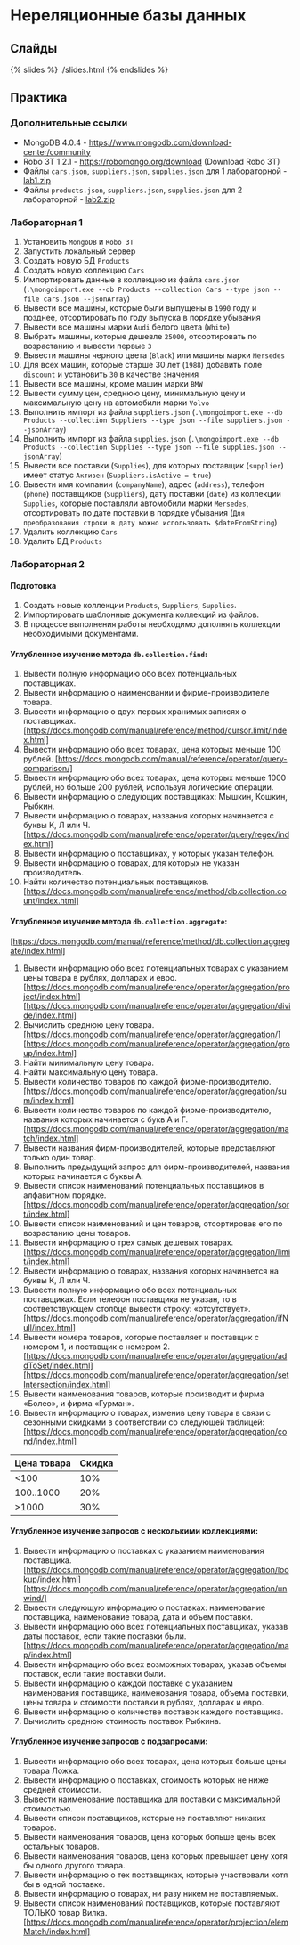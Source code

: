 # Нереляционные базы данных
## Слайды
{% slides %}
./slides.html
{% endslides %}

## Практика
### Дополнительные ссылки
* MongoDB 4.0.4 - https://www.mongodb.com/download-center/community
* Robo 3T 1.2.1 - https://robomongo.org/download (Download Robo 3T)
* Файлы `cars.json`, `suppliers.json`, `supplies.json` для 1 лабораторной - <a href="./lab1.zip" target="_blank">lab1.zip</a>
* Файлы `products.json`, `suppliers.json`, `supplies.json` для 2 лабораторной - <a href="./lab2.zip" target="_blank">lab2.zip</a>

### Лабораторная 1
1. Установить `MongoDB` и `Robo 3T`
2. Запустить локальный сервер
3. Создать новую БД `Products`
4. Создать новую коллекцию `Cars`
5. Импортировать данные в коллекцию из файла `cars.json` (`.\mongoimport.exe --db Products --collection Cars --type json --file cars.json --jsonArray`)
6. Вывести все машины, которые были выпущены в `1990` году и позднее, отсортировать по году выпуска в порядке убывания
7. Вывести все машины марки `Audi` белого цвета (`White`)
8. Выбрать машины, которые дешевле `25000`, отсортировать по возрастанию и вывести первые `3`
9. Вывести машины черного цвета (`Black`) или машины марки `Mersedes`
10. Для всех машин, которые старше 30 лет (`1988`) добавить поле `discount` и установить `30` в качестве значения
11. Вывести все машины, кроме машин марки `BMW`
12. Вывести сумму цен, среднюю цену, минимальную цену и максимальную цену на автомобили марки `Volvo`
13. Выполнить импорт из файла `suppliers.json` (`.\mongoimport.exe --db Products --collection Suppliers --type json --file suppliers.json --jsonArray`)
14. Выполнить импорт из файла `supplies.json` (`.\mongoimport.exe --db Products --collection Supplies --type json --file supplies.json --jsonArray`)
15. Вывести все поставки (`Supplies`), для которых поставщик (`supplier`) имеет статус `Активен` (`Suppliers.isActive = true`)
16. Вывести имя компании (`companyName`), адрес (`address`), телефон (`phone`) поставщиков (`Suppliers`), дату поставки (`date`) из коллекции `Supplies`, которые поставляли автомобили марки `Mersedes`, отсортировать по дате поставки в порядке убывания (`Для преобразования строки в дату можно использовать $dateFromString`)
17. Удалить коллекцию `Cars`
18. Удалить БД `Products`

### Лабораторная 2
#### Подготовка
1. Создать новые коллекции `Products`, `Suppliers`, `Supplies`.
2. Импортировать шаблонные документа коллекций из файлов.
3. В процессе выполнения работы необходимо дополнять коллекции необходимыми документами.

#### Углубленное изучение метода `db.collection.find`:
1. Вывести полную информацию обо всех потенциальных поставщиках.
2. Вывести информацию о наименовании и фирме-производителе товара.
3. Вывести информацию о двух первых хранимых записях о поставщиках.
[https://docs.mongodb.com/manual/reference/method/cursor.limit/index.html]
4. Вывести информацию обо всех товарах, цена которых меньше 100 рублей.
[https://docs.mongodb.com/manual/reference/operator/query-comparison/]
5. Вывести информацию обо всех товарах, цена которых меньше 1000 рублей, но больше 200 рублей, используя логические операции.
6. Вывести информацию о следующих поставщиках: Мышкин, Кошкин, Рыбкин.
7. Вывести информацию о товарах, названия которых начинается с буквы К, Л или Ч.
[https://docs.mongodb.com/manual/reference/operator/query/regex/index.html]
8. Вывести информацию о поставщиках, у которых указан телефон.
9. Вывести информацию о товарах, для которых не указан производитель.
10. Найти количество потенциальных поставщиков.
[https://docs.mongodb.com/manual/reference/method/db.collection.count/index.html]

#### Углубленное изучение метода `db.collection.aggregate`:
[https://docs.mongodb.com/manual/reference/method/db.collection.aggregate/index.html]
1. Вывести информацию обо всех потенциальных товарах с указанием цены товара в рублях, долларах и евро.
[https://docs.mongodb.com/manual/reference/operator/aggregation/project/index.html]
[https://docs.mongodb.com/manual/reference/operator/aggregation/divide/index.html]
2. Вычислить среднюю цену товара.
[https://docs.mongodb.com/manual/reference/operator/aggregation/]
[https://docs.mongodb.com/manual/reference/operator/aggregation/group/index.html]
3. Найти минимальную цену товара.
4. Найти максимальную цену товара.
5. Вывести количество товаров по каждой фирме-производителю.
[https://docs.mongodb.com/manual/reference/operator/aggregation/sum/index.html]
6. Вывести количество товаров по каждой фирме-производителю, названия которых начинается с букв А и Г.
[https://docs.mongodb.com/manual/reference/operator/aggregation/match/index.html]
8. Вывести названия фирм-производителей, которые представляют только один товар.
9. Выполнить предыдущий запрос для фирм-производителей, названия которых начинается с буквы А.
10. Вывести список наименований потенциальных поставщиков в алфавитном порядке.
[https://docs.mongodb.com/manual/reference/operator/aggregation/sort/index.html]
11. Вывести список наименований и цен товаров, отсортировав его по возрастанию цены товаров.
12. Вывести информацию о трех самых дешевых товарах.
[https://docs.mongodb.com/manual/reference/operator/aggregation/limit/index.html]
13. Вывести информацию о товарах, названия которых начинается на буквы К, Л или Ч.
14. Вывести полную информацию обо всех потенциальных поставщиках. Если телефон поставщика не указан, то в соответствующем столбце вывести строку: «отсутствует».
[https://docs.mongodb.com/manual/reference/operator/aggregation/ifNull/index.html]
15. Вывести номера товаров, которые поставляет и поставщик с номером 1, и поставщик с номером 2.
[https://docs.mongodb.com/manual/reference/operator/aggregation/addToSet/index.html]
[https://docs.mongodb.com/manual/reference/operator/aggregation/setIntersection/index.html]
16. Вывести наименования товаров, которые производит и фирма «Болео», и фирма «Гурман».
17. Вывести информацию о товарах, изменив цену товара в связи с сезонными скидками в соответствии со следующей таблицей:
[https://docs.mongodb.com/manual/reference/operator/aggregation/cond/index.html]

| Цена товара | Скидка |
|-------------|--------|
| &lt;100     | 10%    |
| 100..1000   | 20%    |
| &gt;1000    | 30%    |

#### Углубленное изучение запросов с несколькими коллекциями:
1. Вывести информацию о поставках с указанием наименования поставщика.
[https://docs.mongodb.com/manual/reference/operator/aggregation/lookup/index.html]
[https://docs.mongodb.com/manual/reference/operator/aggregation/unwind/]
2. Вывести следующую информацию о поставках: наименование поставщика, наименование товара, дата и объем поставки.
3. Вывести информацию обо всех потенциальных поставщиках, указав даты поставок, если такие поставки были.
[https://docs.mongodb.com/manual/reference/operator/aggregation/map/index.html]
4. Вывести информацию обо всех возможных товарах, указав объемы поставок, если такие поставки были.
5. Вывести информацию о каждой поставке с указанием наименования поставщика, наименования товара, объема поставки, цены товара и стоимости поставки в рублях, долларах и евро.
6. Вывести информацию о количестве поставок каждого поставщика.
7. Вычислить среднюю стоимость поставок Рыбкина.

#### Углубленное изучение запросов с подзапросами:
1. Вывести информацию обо всех товарах, цена которых больше цены товара Ложка.
2. Вывести информацию о поставках, стоимость которых не ниже средней стоимости.
3. Вывести наименование поставщика для поставки с максимальной стоимостью.
4. Вывести список поставщиков, которые не поставляют никаких товаров.
5. Вывести наименования товаров, цена которых больше цены всех остальных товаров.
6. Вывести наименования товаров, цена которых превышает цену хотя бы одного другого товара.
7. Вывести информацию о тех поставщиках, которые участвовали хотя бы в одной поставке.
8. Вывести информацию о товарах, ни разу никем не поставляемых.
9. Вывести список наименований поставщиков, которые поставляют ТОЛЬКО товар Вилка.
[https://docs.mongodb.com/manual/reference/operator/projection/elemMatch/index.html]
